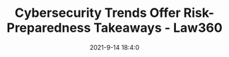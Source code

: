 ---
"title": "Cybersecurity Trends Offer Risk-Preparedness Takeaways - Law360"
"date": "2021-9-14 18:4:0"
"feed_name": "GOOGLENEWSINDUSTRIAL"
"feed_website": "https://news.google.com/search?q=industrial%2Bincident&hl=en-US&gl=US&ceid=US:en"
"feed_rss": "https://news.google.com/rss/search?q=industrial%2Bincident&hl=en-US&gl=US&ceid=US:en"
"link": "https://www.law360.com/employment-authority/articles/1421065/cybersecurity-trends-offer-risk-preparedness-takeaways"
"file": "_posts/2021-1-1-b0e28eabab00d442be415e90365c0aec8f0fb84f.md"
"accident": "0"
"drilling": "0"
---